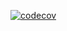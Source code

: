 [![codecov](https://codecov.io/gh/xNyXx/HomeWork/branch/master/graph/badge.svg)](https://codecov.io/gh/xNyXx/HomeWork)
